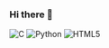 ### Hi there 👋

<!--
**carlossinhache/carlossinhache** is a ✨ _special_ ✨ repository because its `README.md` (this file) appears on your GitHub profile.

Here are some ideas to get you started:

- 🔭 I’m currently working on ...
- 🌱 I’m currently learning ...
- 👯 I’m looking to collaborate on ...
- 🤔 I’m looking for help with ...
- 💬 Ask me about ...
- 📫 How to reach me: ...
- 😄 Pronouns: ...
- ⚡ Fun fact: ...
-->

![C](https://img.shields.io/badge/c-%2300599C.svg?style=for-the-badge&logo=c&logoColor=FFEF68)
![Python](https://img.shields.io/badge/python-3670A0?style=for-the-badge&logo=python&logoColor=FFEF68)
![HTML5](https://img.shields.io/badge/html5-%23E34F26.svg?style=for-the-badge&logo=html5&logoColor=FFEF68)
